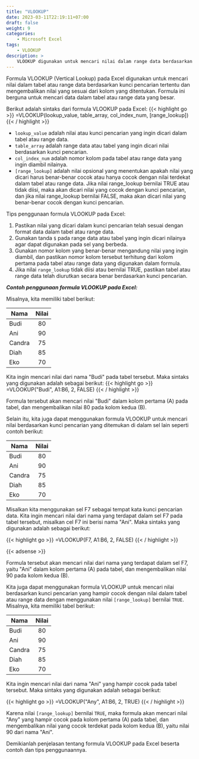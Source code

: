 ```yaml
---
title: "VLOOKUP"
date: 2023-03-11T22:19:11+07:00
draft: false
weight: 9
categories:
    - Microsoft Excel
tags:
    - VLOOKUP
description: >
    VLOOKUP digunakan untuk mencari nilai dalam range data berdasarkan kunci pencarian tertentu dan mengembalikan nilai yang sesuai dari kolom yang ditentukan.
---
```


Formula VLOOKUP (Vertical Lookup) pada Excel digunakan untuk mencari nilai dalam tabel atau range data berdasarkan kunci pencarian tertentu dan mengembalikan nilai yang sesuai dari kolom yang ditentukan. Formula ini berguna untuk mencari data dalam tabel atau range data yang besar.

Berikut adalah sintaks dari formula VLOOKUP pada Excel:
{{< highlight go >}}
=VLOOKUP(lookup_value, table_array, col_index_num, [range_lookup])
{{< / highlight >}}

- `lookup_value` adalah nilai atau kunci pencarian yang ingin dicari dalam tabel atau range data.
- `table_array` adalah range data atau tabel yang ingin dicari nilai berdasarkan kunci pencarian.
- `col_index_num` adalah nomor kolom pada tabel atau range data yang ingin diambil nilainya.
- `[range_lookup]` adalah nilai opsional yang menentukan apakah nilai yang dicari harus benar-benar cocok atau hanya cocok dengan nilai terdekat dalam tabel atau range data. Jika nilai range_lookup bernilai TRUE atau tidak diisi, maka akan dicari nilai yang cocok dengan kunci pencarian, dan jika nilai range_lookup bernilai FALSE, maka akan dicari nilai yang benar-benar cocok dengan kunci pencarian.

Tips penggunaan formula VLOOKUP pada Excel:

1. Pastikan nilai yang dicari dalam kunci pencarian telah sesuai dengan format data dalam tabel atau range data.
2. Gunakan tanda `$` pada range data atau tabel yang ingin dicari nilainya agar dapat digunakan pada sel yang berbeda.
3. Gunakan nomor kolom yang benar-benar mengandung nilai yang ingin diambil, dan pastikan nomor kolom tersebut terhitung dari kolom pertama pada tabel atau range data yang digunakan dalam formula.
4. Jika nilai `range_lookup` tidak diisi atau bernilai TRUE, pastikan tabel atau range data telah diurutkan secara benar berdasarkan kunci pencarian.

***Contoh penggunaan formula VLOOKUP pada Excel:***

Misalnya, kita memiliki tabel berikut:

| Nama   |  Nilai  |
|--------|:-------:|
| Budi   |    80   |
| Ani    |    90   |
| Candra |    75   |
| Diah   |    85   |
| Eko    |    70   |

Kita ingin mencari nilai dari nama "Budi" pada tabel tersebut. Maka sintaks yang digunakan adalah sebagai berikut:
{{< highlight go >}}
=VLOOKUP("Budi", A1:B6, 2, FALSE)
{{< / highlight >}}

Formula tersebut akan mencari nilai "Budi" dalam kolom pertama (A) pada tabel, dan mengembalikan nilai 80 pada kolom kedua (B).

Selain itu, kita juga dapat menggunakan formula VLOOKUP untuk mencari nilai berdasarkan kunci pencarian yang ditemukan di dalam sel lain seperti contoh berikut:

| Nama   |  Nilai  |
|--------|:-------:|
| Budi   |    80   |
| Ani    |    90   |
| Candra |    75   |
| Diah   |    85   |
| Eko    |    70   |

Misalkan kita menggunakan sel F7 sebagai tempat kata kunci pencarian data. Kita ingin mencari nilai dari nama yang terdapat dalam sel F7 pada tabel tersebut, misalkan cel F7 ini berisi nama "Ani". Maka sintaks yang digunakan adalah sebagai berikut:

{{< highlight go >}}
=VLOOKUP(F7, A1:B6, 2, FALSE)
{{< / highlight >}}

{{< adsense >}}

Formula tersebut akan mencari nilai dari nama yang terdapat dalam sel F7, yaitu "Ani" dalam kolom pertama (A) pada tabel, dan mengembalikan nilai 90 pada kolom kedua (B).

Kita juga dapat menggunakan formula VLOOKUP untuk mencari nilai berdasarkan kunci pencarian yang hampir cocok dengan nilai dalam tabel atau range data dengan menggunakan nilai `[range_lookup]` bernilai `TRUE`. Misalnya, kita memiliki tabel berikut:

| Nama   |  Nilai  |
|--------|:-------:|
| Budi   |    80   |
| Ani    |    90   |
| Candra |    75   |
| Diah   |    85   |
| Eko    |    70   |

Kita ingin mencari nilai dari nama "Ani" yang hampir cocok pada tabel tersebut. Maka sintaks yang digunakan adalah sebagai berikut:

{{< highlight go >}}
=VLOOKUP("Any", A1:B6, 2, TRUE)
{{< / highlight >}}

Karena nilai `[range_lookup]` bernilai `TRUE`, maka formula akan mencari nilai "Any" yang hampir cocok pada kolom pertama (A) pada tabel, dan mengembalikan nilai yang cocok terdekat pada kolom kedua (B), yaitu nilai 90 dari nama "Ani".

Demikianlah penjelasan tentang formula VLOOKUP pada Excel beserta contoh dan tips penggunaannya.
